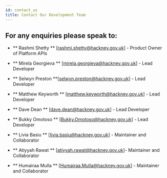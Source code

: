```yaml
---
id: contact_us
title: Contact Our Development Team
---
```


## For any enquiries please speak to:

- ** Rashmi Shetty ** [rashmi.shetty@hackney.gov.uk] - Product Owner of Platform APIs

- ** Mirela Georgieva ** [mirela.georgieva@hackney.gov.uk] - Lead Developer

- ** Selwyn Preston **[selwyn.preston@hackney.gov.uk] - Lead Developer

- ** Matthew Keyworth ** [matthew.keyworth@hackney.gov.uk] - Lead Developer

- ** Dave Dean ** [dave.dean@hackney.gov.uk] - Lead Developer

- ** Bukky Omotoso ** [Bukky.Omotoso@hackney.gov.uk] - Lead Developer

- ** Livia Basiu ** [livia.basiu@hackney.gov.uk] - Maintainer and Collaborator

- ** Atiyyah Rawat ** [atiyyah.rawat@hackney.gov.uk]- Maintainer and Collaborator

- ** Humairaa Mulla ** [Humairaa.Mulla@hackney.gov.uk] - Maintainer and Collaborator

